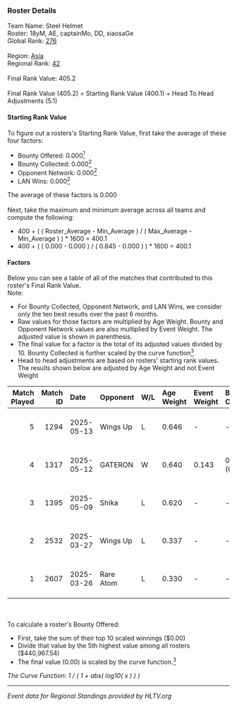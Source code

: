 ### Roster Details<br />
Team Name: Steel Helmet<br />
Roster: 18yM, AE, captainMo, DD, xiaosaGe<br />
Global Rank: [276](../../standings_global_2025_08_04.md)<br />
<br />
Region: [Asia]( ../../standings_asia_2025_08_04.md)<br />
Regional Rank: [42]( ../../standings_asia_2025_08_04.md)<br />
<br />
Final Rank Value:  405.2<br />
<br />
Final Rank Value (405.2) = Starting Rank Value (400.1) + Head To Head Adjustments (5.1)<br />

#### Starting Rank Value<br />
To figure out a rosters's Starting Rank Value, first take the average of these four factors:<br />
- Bounty Offered: 0.000[<sup>1</sup>](#table2)
- Bounty Collected: 0.000[<sup>2</sup>](#table1)
- Opponent Network: 0.000[<sup>2</sup>](#table1)
- LAN Wins: 0.000[<sup>2</sup>](#table1)

The average of these factors is 0.000<br />
<br />
Next, take the maximum and minimum average across all teams and compute the following:<br />
- 400 + ( ( Roster_Average - Min_Average ) / ( Max_Average - Min_Average ) ) * 1600 = 400.1
- 400 + ( ( 0.000 - 0.000 ) / ( 0.845 - 0.000 ) ) * 1600 = 400.1


#### Factors<br />
Below you can see a table of all of the matches that contributed to this roster's Final Rank Value.<br />
Note:<br />

- For Bounty Collected, Opponent Network, and LAN Wins, we consider only the ten best results over the past 6 months.
- Raw values for those factors are multiplied by Age Weight. Bounty and Opponent Network values are also multiplied by Event Weight. The adjusted value is shown in parenthesis.
- The final value for a factor is the total of its adjusted values divided by 10. Bounty Collected is further scaled by the curve function[<sup>3</sup>](#curveFunction)
- Head to head adjustments are based on rosters' starting rank values. The results shown below are adjusted by Age Weight and not Event Weight
<span id="table1"></span><br />


| Match Played | Match ID | Date       | Opponent  | W/L | Age Weight | Event Weight | Bounty Collected | Opponent Network | LAN Wins  | H2H Adj. | Roster                            |
| -: | -: | :- | :- | :- | :- | :- | :- | :- | :- | -: | :- |
|            5 |     1294 | 2025-05-13 | Wings Up  | L   | 0.646      | -            | -                | -                | -         |    -2.02 | 18yM, AE, captainMo, DD, xiaosaGe |
|            4 |     1317 | 2025-05-12 | GATERON   | W   | 0.640      | 0.143        | 0.000 (0.000)    | 0.024 (0.002)    | 0 (0.000) |    12.80 | 18yM, AE, captainMo, DD, xiaosaGe |
|            3 |     1395 | 2025-05-09 | Shika     | L   | 0.620      | -            | -                | -                | -         |    -4.41 | 18yM, AE, captainMo, DD, xiaosaGe |
|            2 |     2532 | 2025-03-27 | Wings Up  | L   | 0.337      | -            | -                | -                | -         |    -1.17 | 18yM, AE, captainMo, DD, xiaosaGe |
|            1 |     2607 | 2025-03-26 | Rare Atom | L   | 0.330      | -            | -                | -                | -         |    -0.15 | 18yM, AE, captainMo, DD, xiaosaGe |

<br />
<span id="table2"></span><br />
To calculate a roster's Bounty Offered:<br />

- First, take the sum of their top 10 scaled winnings ($0.00)
- Divide that value by the 5th highest value among all rosters ($440,967.54)
- The final value (0.00) is scaled by the curve function.[<sup>3</sup>](#curveFunction)

<span id="curveFunction"></span>_The Curve Function: 1 / ( 1 + abs( log10( x ) ) )_<br />

---
_Event data for Regional Standings provided by HLTV.org_<br />
